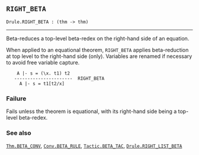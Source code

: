 ## `RIGHT_BETA`

``` hol4
Drule.RIGHT_BETA : (thm -> thm)
```

------------------------------------------------------------------------

Beta-reduces a top-level beta-redex on the right-hand side of an
equation.

When applied to an equational theorem, `RIGHT_BETA` applies
beta-reduction at top level to the right-hand side (only). Variables are
renamed if necessary to avoid free variable capture.

``` hol4
    A |- s = (\x. t1) t2
   ----------------------  RIGHT_BETA
     A |- s = t1[t2/x]
```

### Failure

Fails unless the theorem is equational, with its right-hand side being a
top-level beta-redex.

### See also

[`Thm.BETA_CONV`](#Thm.BETA_CONV), [`Conv.BETA_RULE`](#Conv.BETA_RULE),
[`Tactic.BETA_TAC`](#Tactic.BETA_TAC),
[`Drule.RIGHT_LIST_BETA`](#Drule.RIGHT_LIST_BETA)

